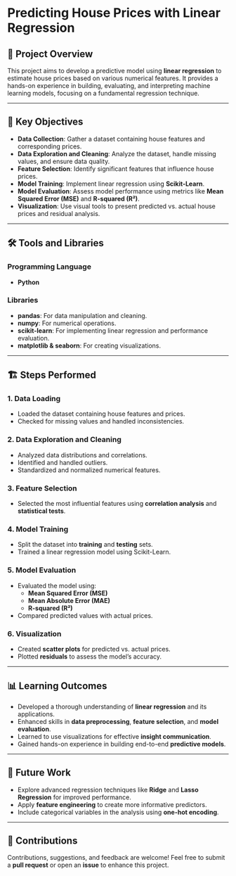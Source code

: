 # Predicting House Prices with Linear Regression  

## 📄 Project Overview  
This project aims to develop a predictive model using **linear regression** to estimate house prices based on various numerical features. It provides a hands-on experience in building, evaluating, and interpreting machine learning models, focusing on a fundamental regression technique.  

---

## 🎯 Key Objectives  
- **Data Collection**: Gather a dataset containing house features and corresponding prices.  
- **Data Exploration and Cleaning**: Analyze the dataset, handle missing values, and ensure data quality.  
- **Feature Selection**: Identify significant features that influence house prices.  
- **Model Training**: Implement linear regression using **Scikit-Learn**.  
- **Model Evaluation**: Assess model performance using metrics like **Mean Squared Error (MSE)** and **R-squared (R²)**.  
- **Visualization**: Use visual tools to present predicted vs. actual house prices and residual analysis.  

---

## 🛠️ Tools and Libraries  

### Programming Language  
- **Python**  

### Libraries  
- **pandas**: For data manipulation and cleaning.  
- **numpy**: For numerical operations.  
- **scikit-learn**: For implementing linear regression and performance evaluation.  
- **matplotlib & seaborn**: For creating visualizations.  

---

## 🏗️ Steps Performed  

### 1. Data Loading  
- Loaded the dataset containing house features and prices.  
- Checked for missing values and handled inconsistencies.  

### 2. Data Exploration and Cleaning  
- Analyzed data distributions and correlations.  
- Identified and handled outliers.  
- Standardized and normalized numerical features.  

### 3. Feature Selection  
- Selected the most influential features using **correlation analysis** and **statistical tests**.  

### 4. Model Training  
- Split the dataset into **training** and **testing** sets.  
- Trained a linear regression model using Scikit-Learn.  

### 5. Model Evaluation  
- Evaluated the model using:  
  - **Mean Squared Error (MSE)**  
  - **Mean Absolute Error (MAE)**  
  - **R-squared (R²)**  
- Compared predicted values with actual prices.  

### 6. Visualization  
- Created **scatter plots** for predicted vs. actual prices.  
- Plotted **residuals** to assess the model’s accuracy.  

---

## 📊 Learning Outcomes  
- Developed a thorough understanding of **linear regression** and its applications.  
- Enhanced skills in **data preprocessing**, **feature selection**, and **model evaluation**.  
- Learned to use visualizations for effective **insight communication**.  
- Gained hands-on experience in building end-to-end **predictive models**.  

---

## 🚀 Future Work  
- Explore advanced regression techniques like **Ridge** and **Lasso Regression** for improved performance.  
- Apply **feature engineering** to create more informative predictors.  
- Include categorical variables in the analysis using **one-hot encoding**.  

---

## 🤝 Contributions  
Contributions, suggestions, and feedback are welcome! Feel free to submit a **pull request** or open an **issue** to enhance this project.  
